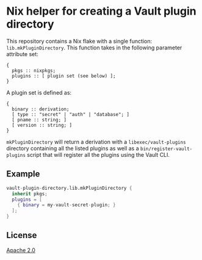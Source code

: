 # Nix helper for creating a Vault plugin directory

This repository contains a Nix flake
with a single function: `lib.mkPluginDirectory`.
This function takes in the following parameter attribute set:

```plain
{
  pkgs :: nixpkgs;
  plugins :: [ plugin set (see below) ];
}
```

A plugin set is defined as:

```plain
{
  binary :: derivation;
  [ type :: "secret" | "auth" | "database"; ]
  [ pname :: string; ]
  [ version :: string; ]
}
```

`mkPluginDirectory` will return a derivation
with a `libexec/vault-plugins` directory containing all the listed plugins
as well as a `bin/register-vault-plugins` script
that will register all the plugins using the Vault CLI.

## Example

```nix
vault-plugin-directory.lib.mkPluginDirectory {
  inherit pkgs;
  plugins = [
    { binary = my-vault-secret-plugin; }
  ];
}
```

## License

[Apache 2.0](LICENSE)
